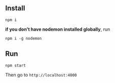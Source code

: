 ## Install
```
npm i
```

**if you don't have nodemon installed globally**, 
run
```
npm i -g nodemon
```

## Run
```
npm start
```

Then go to `http://localhost:4000`
